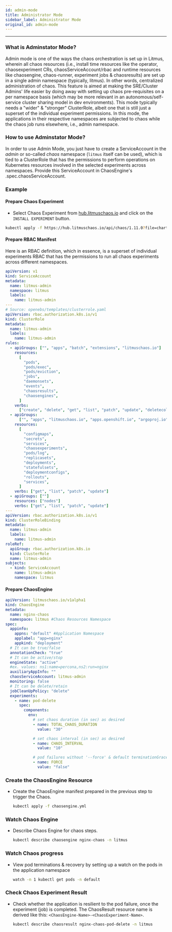 ```yaml
---
id: admin-mode
title: Administrator Mode
sidebar_label: Administrator Mode
original_id: admin-mode
---
```


---

### What is Adminstator Mode?

Admin mode is one of the ways the chaos orchestration is set up in Litmus, wherein all chaos resources (i.e., install time resources like the operator, chaosexperiment CRs, chaosServiceAccount/rbac and runtime resources like chaosengine, chaos-runner, experiment jobs & chaosresults) are set up in a single admin namespace (typically, litmus). In other words, centralized administration of chaos. This feature is aimed at making the SRE/Cluster Admins' life easier by doing away with setting up chaos pre-requisites on a per namespace basis (which may be more relevant in an autonomous/self-service cluster sharing model in dev environments). This mode typically needs a "wider" & "stronger" ClusterRole, albeit one that is still just a superset of the individual experiment permissions. In this mode, the applications in their respective namespaces are subjected to chaos while the chaos job runs elsewhere, i.e., admin namespace.

### How to use Adminstator Mode?

In order to use Admin Mode, you just have to create a ServiceAccount in the _admin_ or so-called _chaos_ namespace (`litmus` itself can be used), which is tied to a ClusterRole that has the permissions to perform operations on Kubernetes resources involved in the selected experiments across namespaces. Provide this ServiceAccount in ChaosEngine's .spec.chaosServiceAccount.

### Example

#### Prepare Chaos Experiment

- Select Chaos Experiment from [hub.litmuschaos.io](https://hub.litmuschaos.io/) and click on the `INSTALL EXPERIMENT` button.

```bash
kubectl apply -f https://hub.litmuschaos.io/api/chaos/1.11.0?file=charts/generic/pod-delete/experiment.yaml -n litmus
```

#### Prepare RBAC Manifest

Here is an RBAC definition, which in essence, is a superset of individual experiments RBAC that has the permissions to run all chaos experiments across different namespaces.

[embedmd]: # "https://litmuschaos.github.io/litmus/litmus-admin-rbac.yaml"

```yaml
apiVersion: v1
kind: ServiceAccount
metadata:
  name: litmus-admin
  namespace: litmus
  labels:
    name: litmus-admin
---
# Source: openebs/templates/clusterrole.yaml
apiVersion: rbac.authorization.k8s.io/v1
kind: ClusterRole
metadata:
  name: litmus-admin
  labels:
    name: litmus-admin
rules:
  - apiGroups: ["", "apps", "batch", "extensions", "litmuschaos.io"]
    resources:
      [
        "pods",
        "pods/exec",
        "pods/eviction",
        "jobs",
        "daemonsets",
        "events",
        "chaosresults",
        "chaosengines",
      ]
    verbs:
      ["create", "delete", "get", "list", "patch", "update", "deletecollection"]
  - apiGroups:
      ["", "apps", "litmuschaos.io", "apps.openshift.io", "argoproj.io"]
    resources:
      [
        "configmaps",
        "secrets",
        "services",
        "chaosexperiments",
        "pods/log",
        "replicasets",
        "deployments",
        "statefulsets",
        "deploymentconfigs",
        "rollouts",
        "services",
      ]
    verbs: ["get", "list", "patch", "update"]
  - apiGroups: [""]
    resources: ["nodes"]
    verbs: ["get", "list", "patch", "update"]
---
apiVersion: rbac.authorization.k8s.io/v1
kind: ClusterRoleBinding
metadata:
  name: litmus-admin
  labels:
    name: litmus-admin
roleRef:
  apiGroup: rbac.authorization.k8s.io
  kind: ClusterRole
  name: litmus-admin
subjects:
  - kind: ServiceAccount
    name: litmus-admin
    namespace: litmus
```

#### Prepare ChaosEngine

```yaml
apiVersion: litmuschaos.io/v1alpha1
kind: ChaosEngine
metadata:
  name: nginx-chaos
  namespace: litmus #Chaos Resources Namespace
spec:
  appinfo:
    appns: "default" #Application Namespace
    applabel: "app=nginx"
    appkind: "deployment"
  # It can be true/false
  annotationCheck: "true"
  # It can be active/stop
  engineState: "active"
  #ex. values: ns1:name=percona,ns2:run=nginx
  auxiliaryAppInfo: ""
  chaosServiceAccount: litmus-admin
  monitoring: false
  # It can be delete/retain
  jobCleanUpPolicy: "delete"
  experiments:
    - name: pod-delete
      spec:
        components:
          env:
            # set chaos duration (in sec) as desired
            - name: TOTAL_CHAOS_DURATION
              value: "30"

            # set chaos interval (in sec) as desired
            - name: CHAOS_INTERVAL
              value: "10"

            # pod failures without '--force' & default terminationGracePeriodSeconds
            - name: FORCE
              value: "false"
```

### Create the ChaosEngine Resource

- Create the ChaosEngine manifest prepared in the previous step to trigger the Chaos.

  ```bash
  kubectl apply -f chaosengine.yml
  ```

### Watch Chaos Engine

- Describe Chaos Engine for chaos steps.

  ```bash
  kubectl describe chaosengine nginx-chaos -n litmus
  ```

### Watch Chaos progress

- View pod terminations & recovery by setting up a watch on the pods in the application namespace

  ```bash
  watch -n 1 kubectl get pods -n default
  ```

### Check Chaos Experiment Result

- Check whether the application is resilient to the pod failure, once the experiment (job) is completed. The ChaosResult resource name is derived like this: `<ChaosEngine-Name>-<ChaosExperiment-Name>`.

  ```bash
  kubectl describe chaosresult nginx-chaos-pod-delete -n litmus
  ```
